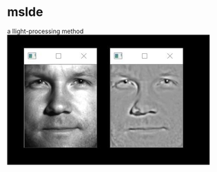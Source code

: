 # mslde
a llight-processing method
![image](https://github.com/Aliang-SEU/mslde/blob/master/image.jpg)
